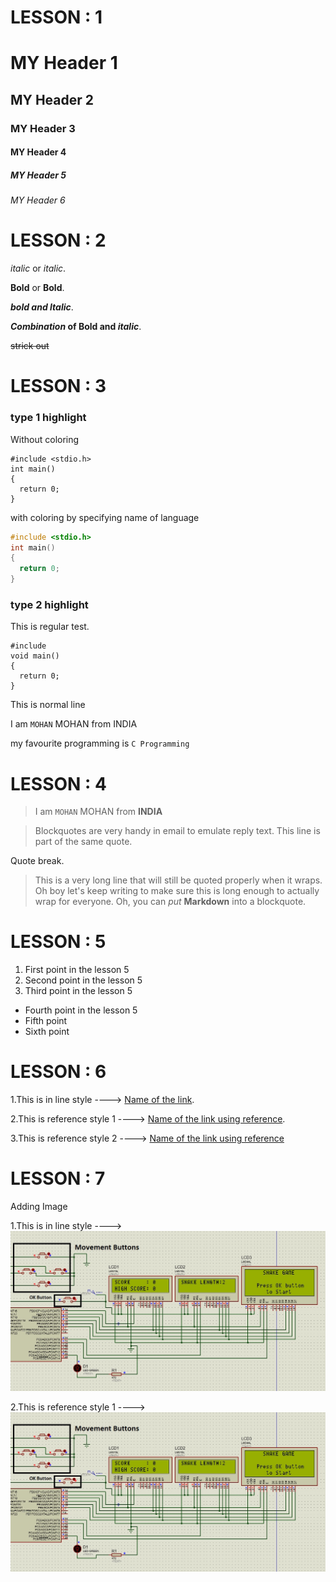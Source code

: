# LESSON : 1

# MY Header 1 
## MY Header 2 
### MY Header 3 
#### MY Header 4 
##### MY Header 5 
###### MY Header 6 

# LESSON : 2
*italic* or _italic_.

**Bold** or __Bold__.

***bold and ltalic***.

**_Combination_ of Bold and _italic_**.

~~strick out~~

# LESSON : 3
### type 1 highlight
Without coloring
~~~
#include <stdio.h>
int main()
{
  return 0;
}
~~~
with coloring by specifying name of language
~~~c
#include <stdio.h>
int main()
{
  return 0;
}
~~~
### type 2 highlight
This is regular test.

    #include
    void main()
    {
      return 0;
    }

This is normal line 

I am `MOHAN` MOHAN from INDIA

my favourite programming is `C Programming`

# LESSON : 4
> I am `MOHAN` MOHAN from **INDIA**

> Blockquotes are very handy in email to emulate reply text.
> This line is part of the same quote.

Quote break.

> This is a very long line that will still be quoted properly when it wraps. Oh boy let's keep writing to make sure this is long enough to actually wrap for everyone. Oh, you can *put* **Markdown** into a blockquote. 

# LESSON : 5
1. First point in the lesson 5
2. Second point in the lesson 5
3. Third point in the lesson 5
* Fourth point in the lesson 5
* Fifth point
* Sixth point

# LESSON : 6
1.This is in line style ----> [Name of the link](https://github.com/code-mechanic/Objects-in-C).

2.This is reference style 1 ----> [Name of the link using reference].

3.This is reference style 2 ----> [Name of the link using reference][any user defined name]


[Name of the link using reference]: https://github.com/code-mechanic/Objects-in-C
[any user defined name]: https://github.com/code-mechanic/Objects-in-C

# LESSON : 7
Adding Image 

1.This is in line style ----> ![Name of the link](https://github.com/code-mechanic/Embedded_OOPs/blob/master/Snake.X/pic1.jpg)

2.This is reference style 1 ----> ![Name of the link using reference][picture]

[picture]: https://github.com/code-mechanic/Embedded_OOPs/blob/master/Snake.X/pic1.jpg
